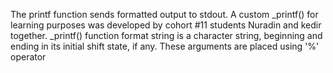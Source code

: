 The printf function sends formatted output to stdout.
 A custom _printf() for learning purposes was developed by cohort #11 students Nuradin and kedir together.
 _printf() function format string is a character string, beginning and ending in its initial shift state, if any. 
These arguments are placed using  '%' operator
